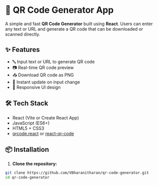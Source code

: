# 📱 QR Code Generator App

A simple and fast **QR Code Generator** built using **React**. Users can enter any text or URL and generate a QR code that can be downloaded or scanned directly.

## ✨ Features

- 🔤 Input text or URL to generate QR code
- 📷 Real-time QR code preview
- 📥 Download QR code as PNG
- 🔁 Instant update on input change
- 📱 Responsive UI design



## 🛠️ Tech Stack

- React (Vite or Create React App)
- JavaScript (ES6+)
- HTML5 + CSS3
- [qrcode.react](https://github.com/zpao/qrcode.react) or [react-qr-code](https://github.com/rosskhanas/react-qr-code)

## 📦 Installation

1. **Clone the repository:**

```bash
git clone https://github.com/VBharanitharan/qr-code-generator.git
cd qr-code-generator
